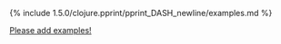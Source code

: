 {% include 1.5.0/clojure.pprint/pprint_DASH_newline/examples.md %}

[Please add examples!](https://github.com/arrdem/grimoire/edit/master/_includes/1.6.0/clojure.pprint/pprint_DASH_newline/examples.md)
